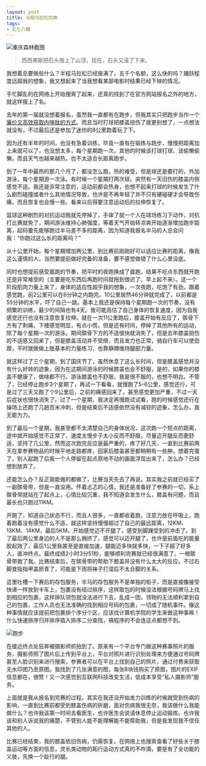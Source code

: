 ```yaml
---
layout: post
title: 半程马拉松完赛
tags:
- 乱七八糟
---
```


![重庆森林截图](https://h.xavierskip.com:42049/i/2fada2bea7c0233020f23b868d847382fe36075523c49b1c43e46b7ca81c1efc.jpg) 

> 西西弗斯把石头推上了山顶，现在，石头又滚了下来。

我想着总要做些什么？半程马拉松已经报满了，五千个名额，这么快的吗？踊跃程度远超我的想象，我又想起来了当我想看某部电影时结果已经下映的情况。 

手忙脚乱的在网络上开始搜索了起来，还真的找到了在官方网站报名之外的地方，就这样报上了名。 

去年的第一届就没想着报名，虽然我一直都有在跑步，但我其实只把跑步当作一个[廉价又高效获取内啡肽的方式](/2014-05-25-sports-why/)。而且当时打球把膝盖扭伤了就更别想了，一点想法就没有，不过最后还是参加了迷你的8公里跑着玩了下。 

因为还有半年的时间，也没有急着训练，毕竟一直有在锻炼与跑步，慢慢把距离加上来就可以了，也没想太多，每个星期跑一次，其他的时候该打球打球、该偷懒偷懒。而且天气也越来越热，也不太适合长距离跑步。 

到了一年中最热的那几个月了，都没怎么跑，热的难受，但是球还是要打的，外加游泳，每个星期游一次泳。有时候一个星期打两次球。突然有一天旧伤的膝盖内侧感觉不适。我还是非常注意的，运动前都会热身，也想不起来打球的时候发生了什么剧烈碰撞或者什么其他情况导致，也许是不再年轻了并不只有硬碰硬才会导致伤痛，而且恢复也会慢一些。看来以后得要注意运动后的拉伸恢复了。 

篮球这种剧烈的对抗运动我就先停掉了，手痒了就一个人在球场练习下动作，对抗打比赛就免了，期间游泳维持心肺强度，等着天气开始转凉爽开始逐渐增加跑步距离，起码要先能够跑过半马差不多的距离，因为知道我报名半马的人总会问我：“你跑过这么长的距离吗？” 

从十公里开始，每个星期增加两公里，到比赛前刚刚好可以适应比赛的距离，像我这么谨慎的人，当然要提前做好完备的准备，要不感觉做错了什么心里没底。 

同时也想提前感受晨跑的节奏，把平时的夜跑换成了晨跑，结果不吃点东西就开跑还是非常难受的（主要是吃东西后再跑时间就拖到很迟了，早上起不来）。这一个阶段肌肉力量上来了，身体的适应性超乎我的想象，一次夜跑，吃饱了有劲，跟着感觉跑，前2公里可以在6分钟之内跑完。10公里居然46分钟就完成了，以前都是55分钟的水平，吓了自己一跳。基本上我还是保持每个星期跑一次的节奏，没有频繁的训练，最少的间隔也有4天。我可能高估了自己身体的恢复速度，因为自我感觉还行也没有注意恢复拉伸。就在一次11公里跑后，膝盖开始有反应了，髌骨下方有了刺痛，下楼感觉明显，有点小慌，但是还有时间，停掉了其他所有的运动，除了每个星期一次的游泳。期间髌骨下方的不适很快就消失了，但是去年膝盖扭伤的不适感又回来了，但是膝盖活动并不受限，而且发力也正常，骑自行车可以使劲蹬，平时就做做上肢基本的力量练习，也靠静蹲维持腿部力量。 

就这样过了三个星期，到了国庆节了，虽然休息了这么长时间，但是膝盖感觉并没有什么好转的迹象，因为在这期间游泳的时候膝盖也会不舒服，是的，如果你的膝盖不健康了，做啥都不行。游泳膝盖也不舒服，我是很不服的，也想不明白。不管了，已经停止跑步3个星期了，再试一下看看，就慢跑了5-6公里，感觉还行，可是过了三天又跑了个9公里后，之前的痛感回来了，甚至感觉更加严重，不过一天后症状也很快消失了。过了一个星期，我决定再慢跑试试看，跑的时候感觉还行在操场上还跑了几趟百米冲刺，但是结束后不适感依然没有减轻的迹象，怎么办，我无能为力。 

到了最后一个星期，我甚至都不太清楚自己的身体状况，这次跑一个短点的距离，途中就开始感觉不正常了，速度太慢步子太小反而不舒服，尽量迈开腿反而更舒适，坚持了几公里，然而这次跑完反应是最严重的，疼了好几天，一直到比赛前两天在拿参赛物品的时候平地走路都疼，回家后膝盖甚至都稍稍有一些肿。想着完蛋了，别人起跑了后我一个人停留在起点原地不动的画面浮现出来了，怎么办？已经想到放弃了。 

还能怎么办？反正我能做的都做了，比赛当天先去了再说。其实我之前就已经买了一副髌骨带，但是一直没用。怀着忐忑的心情，我还是准备好了参赛的一切，系上髌骨带就站在了起点上，心情比较沉重，我不知道会发生什么，膝盖有问题，而且最长也只跑过11KM。 

开跑了，知道自己状态不行，而且人很多，一直都收着跑，注意力放在呼吸上，跑着跑着没有感觉什么不适，就这样坚持慢慢超过了自己的最远距离，12KM、13KM、14KM，最后5KM，开始感觉迈不开腿了，感受到脚踝受到的冲击了。到了最后两公里身边的人不是那么拥挤了，感觉可以迈开腿了，也许是前面吃的能量胶起效了，最后1公里我甚至是直接加速，腿能迈多快就多快，一下子超了好多人，直冲终点。最终成绩2小时3分51秒，能够顺利完赛就已经很满意了，一根髌骨带救了我。比赛结束后，在髌骨带的帮助下膝盖并没有什么太大的反应。不过右脚食指指甲盖瘀青了，可能是下雨将袜子打湿后不太合脚的关系。 

这里吐槽一下赛后的存包服务，半马的存包服务不是单独的柜子，而是直接像接受快递一样放到卡车上，包裹没有经过排序，这样取包的时候没法根据号码牌马上找到相应的包裹，这样排队领包就没法进行下去，乱成一团，领物的无法顺利拿到自己的包裹，工作人员也无法准确的找到相应号码的包裹，一切成了随机事件。像这种事情就应该提前把包裹排个序分个区，应该找计算机学院的学生来做这种事嘛！什么快速排序归并排序插入排序二分查找，搞程序的不会连这点都想不到。 

![跑步](https://h.xavierskip.com:42049/i/25ec595b51b2c7e3ddc8416e369496d2cf425ef26d9127885b6fa39c2ec01f66.jpg)

在接近终点处狂奔被摄影师抓拍到了。原来有一个平台专门做这种赛事照片的服务，摄影师照了图片后上传到平台上，平台对照片进行识别处理来方便通过号码牌甚至人脸识别来进行搜索，参赛者可以在平台上找到自己的照片，通过付费来获取无水印图乃至原图。我找到了几张满意的图，每张8块钱购买了原图，图片的EXIF信息都在，很赞！又一次感觉到互联网科技改变生活，低成本享受“私人摄影师”服务。

上面就是我从报名到完赛的过程。其实在我还没开始发力训练的时候就受到伤病的影响，一直到比赛前都受到膝盖伤病的折磨，面对伤病我很无奈，我该做什么我能做什么？也许我该第一时间去看医生，也许医生会说请休息停止运动锻炼。也许我该和别人诉说我的痛楚，不管别人能不能理解能不能帮助我，但是我发现我不信任其他的人。

比赛已经结束，我的膝盖依旧伤病，仍需恢复。在网络上也搜索查看了好些关于膝盖运动等方面的信息，灵长类动物的跖行运动方式真的不咋滴，要是有了全功能的义肢，先换一个趾行的腿。